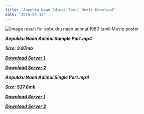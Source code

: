 ```yaml
---
title: "Anpukku Naan Adimai Tamil Movie Download"
date: "2019-04-15"
---
```


![Image result for anbukku naan adimai 1980 tamil Movie poster](https://m.media-amazon.com/images/M/MV5BYzE1ZWVmMDItMGZmZi00OTEzLTlkNzAtMjBiMWEwNzczMjgwXkEyXkFqcGdeQXVyMzU0NzkwMDg@._V1_UY268_CR2,0,182,268_AL_.jpg)

**_Anpukku Naan Adimai Sample Part.mp4_**

**_Size: 3.87mb_**

**_[Download Server 1](http://b5.wetransfer.vip/files/{169df08cb8e74ebadb8a44297cb1b6497cb77520eb9064bb3027e0e0c1bcc485}20Actor{169df08cb8e74ebadb8a44297cb1b6497cb77520eb9064bb3027e0e0c1bcc485}20Hits{169df08cb8e74ebadb8a44297cb1b6497cb77520eb9064bb3027e0e0c1bcc485}20Collection/Rajinikanth{169df08cb8e74ebadb8a44297cb1b6497cb77520eb9064bb3027e0e0c1bcc485}20Movies{169df08cb8e74ebadb8a44297cb1b6497cb77520eb9064bb3027e0e0c1bcc485}20Collection/Rajinikanth{169df08cb8e74ebadb8a44297cb1b6497cb77520eb9064bb3027e0e0c1bcc485}20Classic{169df08cb8e74ebadb8a44297cb1b6497cb77520eb9064bb3027e0e0c1bcc485}20Collection/Anpukku{169df08cb8e74ebadb8a44297cb1b6497cb77520eb9064bb3027e0e0c1bcc485}20Naan{169df08cb8e74ebadb8a44297cb1b6497cb77520eb9064bb3027e0e0c1bcc485}20Adimai{169df08cb8e74ebadb8a44297cb1b6497cb77520eb9064bb3027e0e0c1bcc485}20(1980)/Anpukku{169df08cb8e74ebadb8a44297cb1b6497cb77520eb9064bb3027e0e0c1bcc485}20Naan{169df08cb8e74ebadb8a44297cb1b6497cb77520eb9064bb3027e0e0c1bcc485}20Adimai{169df08cb8e74ebadb8a44297cb1b6497cb77520eb9064bb3027e0e0c1bcc485}20{169df08cb8e74ebadb8a44297cb1b6497cb77520eb9064bb3027e0e0c1bcc485}20Sample{169df08cb8e74ebadb8a44297cb1b6497cb77520eb9064bb3027e0e0c1bcc485}20HD.mp4)_**

**_[Download Server 2](http://b5.wetransfer.vip/files/{169df08cb8e74ebadb8a44297cb1b6497cb77520eb9064bb3027e0e0c1bcc485}20Actor{169df08cb8e74ebadb8a44297cb1b6497cb77520eb9064bb3027e0e0c1bcc485}20Hits{169df08cb8e74ebadb8a44297cb1b6497cb77520eb9064bb3027e0e0c1bcc485}20Collection/Rajinikanth{169df08cb8e74ebadb8a44297cb1b6497cb77520eb9064bb3027e0e0c1bcc485}20Movies{169df08cb8e74ebadb8a44297cb1b6497cb77520eb9064bb3027e0e0c1bcc485}20Collection/Rajinikanth{169df08cb8e74ebadb8a44297cb1b6497cb77520eb9064bb3027e0e0c1bcc485}20Classic{169df08cb8e74ebadb8a44297cb1b6497cb77520eb9064bb3027e0e0c1bcc485}20Collection/Anpukku{169df08cb8e74ebadb8a44297cb1b6497cb77520eb9064bb3027e0e0c1bcc485}20Naan{169df08cb8e74ebadb8a44297cb1b6497cb77520eb9064bb3027e0e0c1bcc485}20Adimai{169df08cb8e74ebadb8a44297cb1b6497cb77520eb9064bb3027e0e0c1bcc485}20(1980)/Anpukku{169df08cb8e74ebadb8a44297cb1b6497cb77520eb9064bb3027e0e0c1bcc485}20Naan{169df08cb8e74ebadb8a44297cb1b6497cb77520eb9064bb3027e0e0c1bcc485}20Adimai{169df08cb8e74ebadb8a44297cb1b6497cb77520eb9064bb3027e0e0c1bcc485}20{169df08cb8e74ebadb8a44297cb1b6497cb77520eb9064bb3027e0e0c1bcc485}20Sample{169df08cb8e74ebadb8a44297cb1b6497cb77520eb9064bb3027e0e0c1bcc485}20HD.mp4)_**

**_Anpukku Naan Adimai Single Part.mp4_**

**_Size: 537.6mb_**

**_[Download Server 1](http://b5.wetransfer.vip/files/{169df08cb8e74ebadb8a44297cb1b6497cb77520eb9064bb3027e0e0c1bcc485}20Actor{169df08cb8e74ebadb8a44297cb1b6497cb77520eb9064bb3027e0e0c1bcc485}20Hits{169df08cb8e74ebadb8a44297cb1b6497cb77520eb9064bb3027e0e0c1bcc485}20Collection/Rajinikanth{169df08cb8e74ebadb8a44297cb1b6497cb77520eb9064bb3027e0e0c1bcc485}20Movies{169df08cb8e74ebadb8a44297cb1b6497cb77520eb9064bb3027e0e0c1bcc485}20Collection/Rajinikanth{169df08cb8e74ebadb8a44297cb1b6497cb77520eb9064bb3027e0e0c1bcc485}20Classic{169df08cb8e74ebadb8a44297cb1b6497cb77520eb9064bb3027e0e0c1bcc485}20Collection/Anpukku{169df08cb8e74ebadb8a44297cb1b6497cb77520eb9064bb3027e0e0c1bcc485}20Naan{169df08cb8e74ebadb8a44297cb1b6497cb77520eb9064bb3027e0e0c1bcc485}20Adimai{169df08cb8e74ebadb8a44297cb1b6497cb77520eb9064bb3027e0e0c1bcc485}20(1980)/Anpukku{169df08cb8e74ebadb8a44297cb1b6497cb77520eb9064bb3027e0e0c1bcc485}20Naan{169df08cb8e74ebadb8a44297cb1b6497cb77520eb9064bb3027e0e0c1bcc485}20Adimai{169df08cb8e74ebadb8a44297cb1b6497cb77520eb9064bb3027e0e0c1bcc485}20{169df08cb8e74ebadb8a44297cb1b6497cb77520eb9064bb3027e0e0c1bcc485}20Single{169df08cb8e74ebadb8a44297cb1b6497cb77520eb9064bb3027e0e0c1bcc485}20Part{169df08cb8e74ebadb8a44297cb1b6497cb77520eb9064bb3027e0e0c1bcc485}20HD.mp4)_**

**_[Download Server 2](http://b5.wetransfer.vip/files/{169df08cb8e74ebadb8a44297cb1b6497cb77520eb9064bb3027e0e0c1bcc485}20Actor{169df08cb8e74ebadb8a44297cb1b6497cb77520eb9064bb3027e0e0c1bcc485}20Hits{169df08cb8e74ebadb8a44297cb1b6497cb77520eb9064bb3027e0e0c1bcc485}20Collection/Rajinikanth{169df08cb8e74ebadb8a44297cb1b6497cb77520eb9064bb3027e0e0c1bcc485}20Movies{169df08cb8e74ebadb8a44297cb1b6497cb77520eb9064bb3027e0e0c1bcc485}20Collection/Rajinikanth{169df08cb8e74ebadb8a44297cb1b6497cb77520eb9064bb3027e0e0c1bcc485}20Classic{169df08cb8e74ebadb8a44297cb1b6497cb77520eb9064bb3027e0e0c1bcc485}20Collection/Anpukku{169df08cb8e74ebadb8a44297cb1b6497cb77520eb9064bb3027e0e0c1bcc485}20Naan{169df08cb8e74ebadb8a44297cb1b6497cb77520eb9064bb3027e0e0c1bcc485}20Adimai{169df08cb8e74ebadb8a44297cb1b6497cb77520eb9064bb3027e0e0c1bcc485}20(1980)/Anpukku{169df08cb8e74ebadb8a44297cb1b6497cb77520eb9064bb3027e0e0c1bcc485}20Naan{169df08cb8e74ebadb8a44297cb1b6497cb77520eb9064bb3027e0e0c1bcc485}20Adimai{169df08cb8e74ebadb8a44297cb1b6497cb77520eb9064bb3027e0e0c1bcc485}20{169df08cb8e74ebadb8a44297cb1b6497cb77520eb9064bb3027e0e0c1bcc485}20Single{169df08cb8e74ebadb8a44297cb1b6497cb77520eb9064bb3027e0e0c1bcc485}20Part{169df08cb8e74ebadb8a44297cb1b6497cb77520eb9064bb3027e0e0c1bcc485}20HD.mp4)_**
